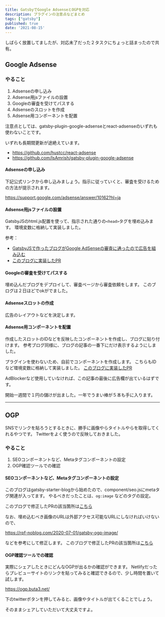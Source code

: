 ```yaml
---
title: GatsbyでGoogle AdsenseとOGPを対応
description: プラグインの注意点などまとめ
tags: ["gatsby"]
published: true
date: '2021-08-15'
---
```


しばらく放置してましたが、対応未了だった２タスクにちょっと詰まったので共有。

## Google Adsense

### やること

1. Adsenseの申し込み
1. Adsense用jsファイルの設置
1. Googleの審査を受けてパスする
1. Adsenseのスロットを作成
1. Adsense用コンポーネントを配置

注意点としては、gatsby-plugin-google-adsenseとreact-adsenseのいずれも使わないことです。

いずれも長期間更新が途絶えています。

- https://github.com/hustcc/react-adsense
- https://github.com/IsAmrish/gatsby-plugin-google-adsense

#### Adsenseの申し込み

下記公式リンクから申し込みましょう。指示に従っていくと、審査を受けるための方法が提示されます。

https://support.google.com/adsense/answer/10162?hl=ja

#### Adsense用jsファイルの設置

GatsbyJSのhtml.js配置を使って、指示された通りの`<head>`タグを埋め込みます。
環境変数に格納して実装しました。

参考：
- [GatsbyJSで作ったブログがGoogle AdSenseの審査に通ったので広告を組み込む](https://gan0803.dev/blog/2020-06-15-google-adsense)
- [このブログに実装したPR](https://github.com/mihirat/blog-jp/pull/23/files#diff-023eb4be0e5096f5a778ef1dfee421162b529c473ad2c2c7f3e12534eeaa44b7)


#### Googleの審査を受けてパスする

埋め込んだブログをデプロイして、審査ページから審査依頼をします。
このブログは２日ほどでokがでました。

#### Adsenseスロットの作成

広告のレイアウトなどを決定します。

#### Adsense用コンポーネントを配置

作成したスロットのIDなどを反映したコンポーネントを作成し、ブログに貼り付けます。
参考ブログ同様に、ブログの記事の一番下にだけ表示するようにしました。

プラグインを使わないため、自前でコンポーネントを作成します。
こちらもIDなど環境変数に格納して実装しました。
[このブログに実装したPR](https://github.com/mihirat/blog-jp/pull/23/files#diff-12460898c6a133693bb3b3793470936ca395ea6e506e71945fa13f775f41dfa5)


AdBlockerなど使用していなければ、この記事の最後に広告欄が出ているはずです。

開始一週間で１円の儲けが出ました。一年でうまい棒が５本も手に入ります。

---

## OGP

SNSでリンクを貼ろうとするときに、勝手に画像やらタイトルやらを取得してくれるやつです。
Twitterをよく使うので反映しておきました。

### やること

1. SEOコンポーネントなど、Metaタグコンポーネントの設定
1. OGP確認ツールでの確認

#### SEOコンポーネントなど、Metaタグコンポーネントの設定

このブログはgatsby-starter-blogから始めたので、component/seo.jsにmetaタグ関連が入ってます。
やるべきだったことは、`og:image` などのタグの設定。

このブログで修正したPRの該当箇所は[こちら](https://github.com/mihirat/blog-jp/pull/24/files#diff-46bb1d99a93bc5b6f63d50361abac9cc4c09038b92b77536c85a93ff2f8fc401R76)

なお、埋め込むべき画像のURLは外部アクセス可能なURLにしなければいけないので、

https://rpf-noblog.com/2020-07-01/gatsby-ogp-image/

などを参考にして修正します。
このブログで修正したPRの該当箇所は[こちら](https://github.com/mihirat/blog-jp/pull/24/files#diff-46bb1d99a93bc5b6f63d50361abac9cc4c09038b92b77536c85a93ff2f8fc401R31)

#### OGP確認ツールでの確認

実際にシェアしたときにどんなOGPが出るかの確認ができます。
Netlifyだったらプレビューサイトのリンクを貼ってみると確認できるので、少し時間を置いて試します。

https://ogp.buta3.net/


下のtwitterボタンを押してみると、画像やタイトルが出てくることでしょう。

そのままシェアしていただいて大丈夫ですよ。

